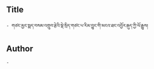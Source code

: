 ## Title
	- གཙང་མྱང་སྨད་བསམ་འགྲུབ་རྩེའི་སྡེ་སྲིད་གཙང་པ་རིམ་བྱུང་གི་མངའ་ཐང་འབྱོར་རྒུད་ཀྱི་ལོ་རྒྱུས།

## Author
	- 

